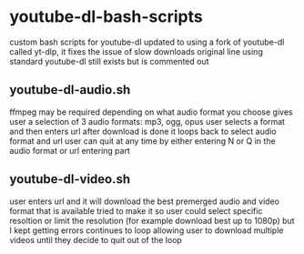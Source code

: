 # youtube-dl-bash-scripts
custom bash scripts for youtube-dl
updated to using a fork of youtube-dl called yt-dlp, it fixes the issue of slow downloads
original line using standard youtube-dl still exists but is commented out

## youtube-dl-audio.sh
  ffmpeg may be required depending on what audio format you choose
  gives user a selection of 3 audio formats: mp3, ogg, opus
  user selects a format and then enters url
  after download is done it loops back to select audio format and url
  user can quit at any time by either entering N or Q in the audio format or url entering part

## youtube-dl-video.sh
  user enters url and it will download the best premerged audio and video format that is available
  tried to make it so user could select specific resoltion or limit the resolution (for example download best up to 1080p) but I kept getting errors
  continues to loop allowing user to download multiple videos until they decide to quit out of the loop
